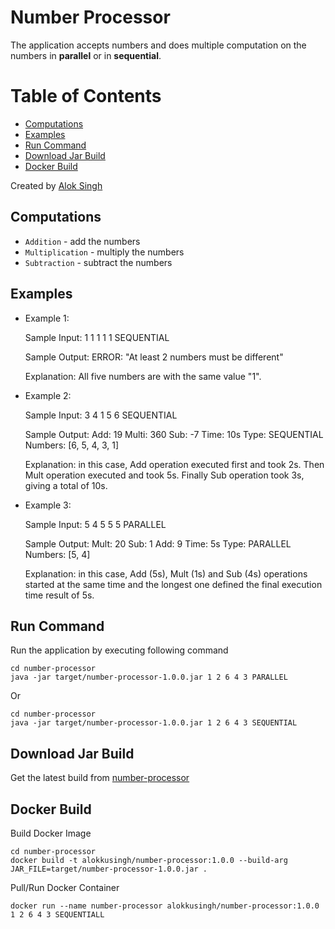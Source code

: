 # Number Processor
The application accepts numbers and does multiple computation on the numbers in **parallel** or in **sequential**.

Table of Contents
=================

   * [Computations](#computations)
   * [Examples](#examples)
   * [Run Command](#run-command)
   * [Download Jar Build](#download-jar-build)
   * [Docker Build](#docker-build)

Created by [Alok Singh](https://github.com/alokkusingh)

## Computations
- `Addition` - add the numbers 
- `Multiplication` - multiply the numbers
- `Subtraction` - subtract the numbers

## Examples
- Example 1:

    Sample Input:
    1 1 1 1 1 SEQUENTIAL

    Sample Output:
    ERROR: "At least 2 numbers must be different"

    Explanation: All five numbers are with the same value "1".

- Example 2:

    Sample Input:
    3 4 1 5 6 SEQUENTIAL

    Sample Output:
    Add: 19
    Multi: 360
    Sub: -7
    Time: 10s
    Type: SEQUENTIAL
    Numbers: [6, 5, 4, 3, 1]

    Explanation: in this case, Add operation executed first and took 2s. Then Mult operation executed and took 5s. Finally Sub operation took 3s, giving a total of 10s.

- Example 3:

    Sample Input: 
    5 4 5 5 5 PARALLEL

    Sample Output:
    Mult: 20
    Sub: 1
    Add: 9
    Time: 5s
    Type: PARALLEL
    Numbers: [5, 4]

    Explanation: in this case, Add (5s), Mult (1s) and Sub (4s) operations started at the same time and the longest one defined the final execution time result of 5s.


## Run Command
Run the application by executing following command
```
cd number-processor
java -jar target/number-processor-1.0.0.jar 1 2 6 4 3 PARALLEL 
```
Or
```
cd number-processor
java -jar target/number-processor-1.0.0.jar 1 2 6 4 3 SEQUENTIAL
``` 

## Download Jar Build
Get the latest build from [number-processor](https://github.com/alokkusingh/number-processor/packages/349251)

## Docker Build
Build Docker Image
```
cd number-processor
docker build -t alokkusingh/number-processor:1.0.0 --build-arg JAR_FILE=target/number-processor-1.0.0.jar .
``` 
Pull/Run Docker Container
```
docker run --name number-processor alokkusingh/number-processor:1.0.0 1 2 6 4 3 SEQUENTIALL
```

